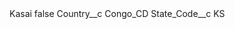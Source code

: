 <?xml version="1.0" encoding="UTF-8"?>
<CustomMetadata xmlns="http://soap.sforce.com/2006/04/metadata" xmlns:xsi="http://www.w3.org/2001/XMLSchema-instance" xmlns:xsd="http://www.w3.org/2001/XMLSchema">
    <label>Kasai</label>
    <protected>false</protected>
    <values>
        <field>Country__c</field>
        <value xsi:type="xsd:string">Congo_CD</value>
    </values>
    <values>
        <field>State_Code__c</field>
        <value xsi:type="xsd:string">KS</value>
    </values>
</CustomMetadata>
